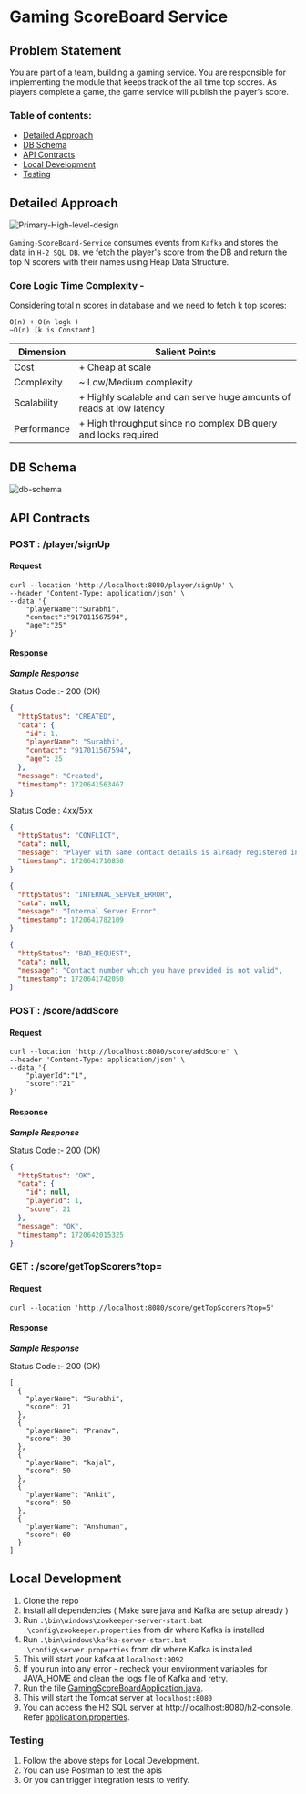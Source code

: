 # Gaming ScoreBoard Service

## Problem Statement

You are part of a team, building a gaming service. You are responsible for implementing the module that
keeps track of the all time top scores. As players complete a game, the game service will publish the
player’s score.

### Table of contents:

- [Detailed Approach](#detailed-approach)
- [DB Schema](#db-schema)
- [API Contracts](#api-contracts)
- [Local Development](#local-development)
- [Testing](#testing)


## Detailed Approach

![Primary-High-level-design]( assets/HLD.png)

`Gaming-ScoreBoard-Service` consumes events from `Kafka` and stores the data in `H-2 SQL DB`.
we fetch the player's score from the DB and return the top N scorers with their names using Heap Data Structure.
### Core Logic Time Complexity - 
Considering total n scores in database and we need to fetch k top scores:

```
O(n) + O(n logk )
~O(n) [k is Constant]
```



| Dimension   | Salient Points                                                       |
|-------------|----------------------------------------------------------------------|
| Cost        | + Cheap at scale                                                     |
| Complexity  | ~ Low/Medium complexity                                              |
| Scalability | + Highly scalable and can serve huge amounts of reads at low latency |
| Performance | + High throughput since no complex DB query and locks required       |



## DB Schema

![db-schema](assets/Schema.jpg)


## API Contracts

### POST : /player/signUp

#### Request
```shell
curl --location 'http://localhost:8080/player/signUp' \
--header 'Content-Type: application/json' \
--data '{
    "playerName":"Surabhi",
    "contact":"917011567594",
    "age":"25"
}'
```
#### Response

_**Sample Response**_

Status Code :- 200 (OK)
```json
{
  "httpStatus": "CREATED",
  "data": {
    "id": 1,
    "playerName": "Surabhi",
    "contact": "917011567594",
    "age": 25
  },
  "message": "Created",
  "timestamp": 1720641563467
}
```

Status Code : 4xx/5xx
```json
{
  "httpStatus": "CONFLICT",
  "data": null,
  "message": "Player with same contact details is already registered in the system",
  "timestamp": 1720641710850
}
```

```json
{
  "httpStatus": "INTERNAL_SERVER_ERROR",
  "data": null,
  "message": "Internal Server Error",
  "timestamp": 1720641782109
}
```

```json
{
  "httpStatus": "BAD_REQUEST",
  "data": null,
  "message": "Contact number which you have provided is not valid",
  "timestamp": 1720641742050
}
```

### POST : /score/addScore

#### Request
```shell
curl --location 'http://localhost:8080/score/addScore' \
--header 'Content-Type: application/json' \
--data '{
    "playerId":"1",
    "score":"21"
}'
```
#### Response

_**Sample Response**_

Status Code :- 200 (OK)
```json
{
  "httpStatus": "OK",
  "data": {
    "id": null,
    "playerId": 1,
    "score": 21
  },
  "message": "OK",
  "timestamp": 1720642015325
}
```

### GET : /score/getTopScorers?top=

#### Request
```shell
curl --location 'http://localhost:8080/score/getTopScorers?top=5'
```
#### Response

_**Sample Response**_

Status Code :- 200 (OK)
```list
[
  {
    "playerName": "Surabhi",
    "score": 21
  },
  {
    "playerName": "Pranav",
    "score": 30
  },
  {
    "playerName": "kajal",
    "score": 50
  },
  {
    "playerName": "Ankit",
    "score": 50
  },
  {
    "playerName": "Anshuman",
    "score": 60
  }
]
```


## Local Development

1. Clone the repo
2. Install all dependencies ( Make sure java and Kafka are setup already )
3. Run `.\bin\windows\zookeeper-server-start.bat .\config\zookeeper.properties` from dir where Kafka is installed
4. Run `.\bin\windows\kafka-server-start.bat .\config\server.properties` from dir where Kafka is installed
5. This will start your kafka at `localhost:9092`
6. If you run into any error - recheck your environment variables for JAVA_HOME and clean the logs file of Kafka and retry.
7. Run the file [GamingScoreBoardApplication.java](src/main/java/com/intuit/gaming/GamingScoreBoardApplication.java).
8. This will start the Tomcat server at `localhost:8080`
9. You can access the H2 SQL server at http://localhost:8080/h2-console. Refer [application.properties](src/main/resources/application.properties).


### Testing
1. Follow the above steps for Local Development.
2. You can use Postman to test the apis
3. Or you can trigger integration tests to verify.

